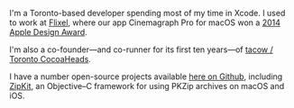 I'm a Toronto-based developer spending most of my time in Xcode. I used to work at [Flixel](https://flixel.com/kolpanic), where our app Cinemagraph Pro for macOS won a [2014 Apple Design Award](https://devstreaming-cdn.apple.com/videos/wwdc/2014/103xx8s53gk94hl/103/103_hd_apple_design_awards.mov#t=2260,4111).

I'm also a co-founder—and co-runner for its first ten years—of [tacow / Toronto CocoaHeads](https://www.meetup.com/tacow-org/).

I have a number open-source projects available [here on Github](https://github.com/kolpanic), including [ZipKit](https://github.com/kolpanic/ZipKit), an Objective–C framework for using PKZip archives on macOS and iOS.
